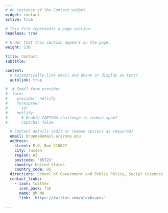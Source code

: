 ```yaml
---
# An instance of the Contact widget.
widget: contact
active: true

# This file represents a page section.
headless: true

# Order that this section appears on the page.
weight: 130

title: Contact
subtitle:

content:
  # Automatically link email and phone or display as text?
  autolink: true

#  # Email form provider
#  form:
#    provider: netlify
#    formspree:
#      id:
#    netlify:
#      # Enable CAPTCHA challenge to reduce spam?
#      captcha: false

  # Contact details (edit or remove options as required)
  email: bruens@email.arizona.edu
  address:
    street: P.O. Box 210027
    city: Tucson
    region: AZ
    postcode: '85721'
    country: United States
    country_code: US
  directions: School of Government and Public Policy, Social Sciences
  contact_links:
    - icon: twitter
      icon_pack: fab
      name: DM Me
      link: 'https://twitter.com/alexbruens'

---
```

